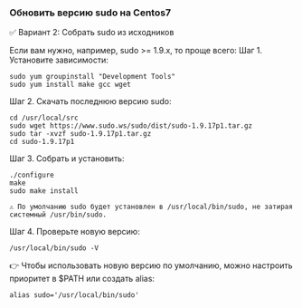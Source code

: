 ### Обновить версию sudo на Centos7
✅ Вариант 2: Собрать sudo из исходников

Если вам нужно, например, sudo >= 1.9.x, то проще всего:
Шаг 1. Установите зависимости:

```
sudo yum groupinstall "Development Tools"
sudo yum install make gcc wget
```

Шаг 2. Скачать последнюю версию sudo:

```
cd /usr/local/src
sudo wget https://www.sudo.ws/sudo/dist/sudo-1.9.17p1.tar.gz
sudo tar -xvzf sudo-1.9.17p1.tar.gz
cd sudo-1.9.17p1
```
Шаг 3. Собрать и установить:

```
./configure
make
sudo make install
```
    ⚠️ По умолчанию sudo будет установлен в /usr/local/bin/sudo, не затирая системный /usr/bin/sudo.

Шаг 4. Проверьте новую версию:

```
/usr/local/bin/sudo -V
```

👉 Чтобы использовать новую версию по умолчанию, можно настроить приоритет в $PATH или создать alias:
```
alias sudo='/usr/local/bin/sudo'
```
